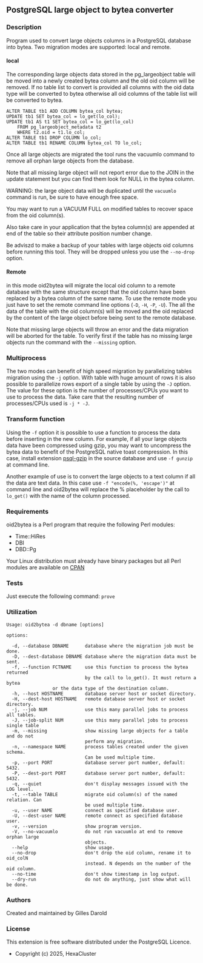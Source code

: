 ## PostgreSQL large object to bytea converter

### Description

Program used to convert large objects columns in a PostgreSQL database into
bytea. Two migration modes are supported: local and remote.

#### local

The corresponding large objects data stored in the pg_largeobject table
will be moved into a newly created bytea column and the old oid column will be
removed. If no table list to convert is provided all columns with the oid data
type will be converted to bytea otherwise all oid columns of the table list
will be converted to bytea. 
```
ALTER TABLE tb1 ADD COLUMN bytea_col bytea;
UPDATE tb1 SET bytea_col = lo_get(lo_col);
UPDATE tb1 AS t1 SET bytea_col = lo_get(lo_col)
    FROM pg_largeobject_metadata t2
    WHERE t2.oid = t1.lo_col;
ALTER TABLE tb1 DROP COLUMN lo_col;
ALTER TABLE tb1 RENAME COLUMN bytea_col TO lo_col;
```
Once all large objects are migrated the tool runs the vacuumlo command to
remove all orphan large objects from the database.

Note that all missing large object will not report error due to the JOIN in the
update statement but you can find them look for NULL in the bytea column.

WARNING: the large object data will be duplicated until the `vacuumlo` command
is run, be sure to have enough free space.

You may want to run a VACUUM FULL on modified tables to recover space from
the oid column(s).

Also take care in your application that the bytea column(s) are appended at end
of the table so their attribute position number change.

Be adviszd to make a backup of your tables with large objects oid columns before
running this tool. They will be dropped unless you use the `--no-drop` option.

#### Remote

in this mode oid2bytea will migrate the local oid column to a remote database
with the same structure except that the oid column have been replaced by a bytea
column of the same name. To use the remote mode you just have to set the remote
command line options (`-D`, `-H`, `-P`, `-U`). The all the data of the table with the oid
column(s) will be moved and the oid replaced by the content of the large object
before being sent to the remote database.

Note that missing large objects will throw an error and the data migration will
be aborted for the table. To verify first if the table has no missing large
objects run the command with the `--missing` option.

### Multiprocess

The two modes can benefit of high speed migration by parallelizing tables
migration using the `-j` option. With table with huge amount of rows it is also
possible to parallelize rows export of a single table by using the `-J` option.
The value for these option is the number of processes/CPUs you want to use to
process the data.  Take care that the resulting number of processes/CPUs used
is `-j * -J`.

### Transform function

Using the `-f` option it is possible to use a function to process the data before
inserting in the new column. For example, if all your large objects data have
been compressed using gzip, you may want to uncompress the bytea data to benefit
of the PostgreSQL native toast compression. In this case, install extension
[psql-gzip](https://github.com/pramsey/pgsql-gzip) in the source database and
use `-f gunzip` at command line.

Another example of use is to convert the large objects to a text column if all
the data are text data. In this case use `-f "encode(%, 'escape')"` at command
line and oid2bytea will replace the % placeholder by the call to `lo_get()` with
the name of the column processed.

### Requirements

oid2bytea is a Perl program that require the following Perl modules:

- Time::HiRes
- DBI
- DBD::Pg

Your Linux distribution must already have binary packages but all Perl modules
are available on [CPAN](https://www.cpan.org/)

### Tests

Just execute the following command: `prove`

### Utilization

```
Usage: oid2bytea -d dbname [options]

options:

  -d, --database DBNAME      database where the migration job must be done.
  -D, --dest-database DBNAME database where the migration data must be sent.
  -f, --function FCTNAME     use this function to process the bytea returned
                             by the call to lo_get(). It must return a bytea
			     or the data type of the destination column.
  -h, --host HOSTNAME        database server host or socket directory.
  -H, --dest-host HOSTNAME   remote database server host or socket directory.
  -j, --job NUM              use this many parallel jobs to process all tables.
  -J, --job-split NUM        use this many parallel jobs to process single table
  -m, --missing              show missing large objects for a table and do not
                             perform any migration.
  -n, --namespace NAME       process tables created under the given schema.
                             Can be used multiple time.
  -p, --port PORT            database server port number, default: 5432.
  -P, --dest-port PORT       database server port number, default: 5432.
  -q, --quiet                don't display messages issued with the LOG level.
  -t, --table TABLE          migrate oid column(s) of the named relation. Can
                             be used multiple time.
  -u, --user NAME            connect as specified database user.
  -U, --dest-user NAME       remote connect as specified database user.
  -v, --version              show program version.
  -V, --no-vacuumlo          do not run vacuumlo at end to remove orphan large
                             objects.
  --help                     show usage.
  --no-drop                  don't drop the oid column, rename it to oid_colN
                             instead. N depends on the number of the oid column.
  --no-time                  don't show timestamp in log output.
  --dry-run                  do not do anything, just show what will be done.
```

### Authors

Created and maintained by Gilles Darold

### License

This extension is free software distributed under the PostgreSQL Licence.

- Copyright (c) 2025, HexaCluster

